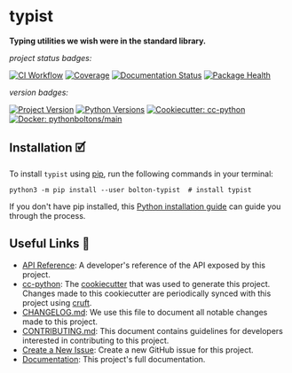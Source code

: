 # typist

**Typing utilities we wish were in the standard library.**

_project status badges:_

[![CI Workflow](https://github.com/python-boltons/typist/actions/workflows/ci.yml/badge.svg)](https://github.com/python-boltons/typist/actions/workflows/ci.yml)
[![Coverage](https://codecov.io/gh/python-boltons/typist/branch/master/graph/badge.svg)](https://codecov.io/gh/python-boltons/typist)
[![Documentation Status](https://readthedocs.org/projects/bolton-typist/badge/?version=latest)](https://bolton-typist.readthedocs.io/en/latest/?badge=latest)
[![Package Health](https://snyk.io/advisor/python/bolton-typist/badge.svg)](https://snyk.io/advisor/python/bolton-typist)

_version badges:_

[![Project Version](https://img.shields.io/pypi/v/bolton-typist)](https://pypi.org/project/bolton-typist/)
[![Python Versions](https://img.shields.io/pypi/pyversions/bolton-typist)](https://pypi.org/project/bolton-typist/)
[![Cookiecutter: cc-python](https://img.shields.io/static/v1?label=cc-python&message=2022.01.04&color=d4aa00&logo=cookiecutter&logoColor=d4aa00)](https://github.com/python-boltons/cc-python)
[![Docker: pythonboltons/main](https://img.shields.io/static/v1?label=pythonboltons%20%2F%20main&message=2021.12.22&color=8ec4ad&logo=docker&logoColor=8ec4ad)](https://github.com/python-boltons/docker-python)


## Installation 🗹

To install `typist` using [pip][9], run the following
commands in your terminal:

``` shell
python3 -m pip install --user bolton-typist  # install typist
```

If you don't have pip installed, this [Python installation guide][10] can guide
you through the process.


## Useful Links 🔗

* [API Reference][3]: A developer's reference of the API exposed by this
  project.
* [cc-python][4]: The [cookiecutter][5] that was used to generate this project.
  Changes made to this cookiecutter are periodically synced with this project
  using [cruft][12].
* [CHANGELOG.md][2]: We use this file to document all notable changes made to
  this project.
* [CONTRIBUTING.md][7]: This document contains guidelines for developers
  interested in contributing to this project.
* [Create a New Issue][13]: Create a new GitHub issue for this project.
* [Documentation][1]: This project's full documentation.


[1]: https://bolton-typist.readthedocs.io/en/latest
[2]: https://github.com/python-boltons/typist/blob/master/CHANGELOG.md
[3]: https://bolton-typist.readthedocs.io/en/latest/modules.html
[4]: https://github.com/python-boltons/cc-python
[5]: https://github.com/cookiecutter/cookiecutter
[6]: https://docs.readthedocs.io/en/stable/
[7]: https://github.com/python-boltons/typist/blob/master/CONTRIBUTING.md
[8]: https://github.com/python-boltons/typist
[9]: https://pip.pypa.io
[10]: http://docs.python-guide.org/en/latest/starting/installation/
[11]: https://github.com/pypa/pipx
[12]: https://github.com/cruft/cruft
[13]: https://github.com/python-boltons/typist/issues/new/choose
